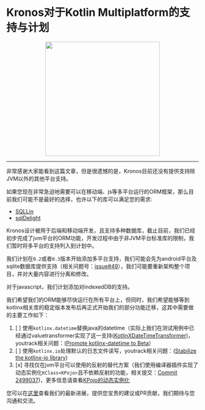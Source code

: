 # Kronos对于Kotlin Multiplatform的支持与计划

<center>
<img src="/assets/images/features/img-1.png" width="300"/>
</center>

--------

非常感谢大家能看到这篇文章，但是很遗憾的是，Kronos目前还没有提供支持除JVM以外的其他平台支持。

如果您现在非常急迫地需要可以在移动端、js等多平台运行的ORM框架，那么目前我们可能不是最好的选择，也许以下的库可以满足您的需求:

- [SQLLin](https://github.com/ctripcorp/SQLlin)
- [sqlDelight](https://github.com/sqldelight/sqldelight)

Kronos设计被用于后端和移动端开发，且支持多种数据库，截止目前，我们已经初步完成了jvm平台的ORM功能，开发过程中由于非JVM平台标准库的限制，我们暂时将多平台的支持列入到计划中。

我们计划在`0.2`或者`0.3`版本开始添加多平台支持，我们可能会先为android平台及sqlite数据库提供支持（相关问题号：[issue#49](https://github.com/Kronos-orm/Kronos-orm/issues/49)），我们可能要重新架构整个项目，并对大量内容进行分离和修改。

对于javascript，我们计划添加对indexedDB的支持。

我们希望我们的ORM能够尽快运行在所有平台上，但同时，我们希望能够等到kotlinx相关库的稳定版本发布后再正式开始我们的部分功能迁移，这其中需要做的主要工作如下：

1. [ ] 使用`kotlinx.datetime`替换java的datetime（实际上我们在测试用例中已经通过valuetransformer实现了这一支持([KotlinXDateTimeTransformer](https://github.com/Kronos-orm/Kronos-orm/blob/main/kronos-testing/src/test/kotlin/com/kotlinorm/utils/KotlinXDateTimeTransformer.kt))，youtrack相关问题：([Promote kotlinx-datetime to Beta](https://youtrack.jetbrains.com/issue/KT-64578)）
2. [ ] 使用`kotlinx.io`处理默认的日志文件读写，youtrack相关问题：([Stabilize the kotlinx-io library](https://youtrack.jetbrains.com/issue/KT-71300))
3. [x] 寻找仅在jvm平台可以使用的反射的替代方案（我们使用编译器插件实现了动态实例化`KClass<KPojo>`且不依赖反射的功能，相关提交：[Commit 2499037](https://github.com/Kronos-orm/Kronos-orm/commit/2499037008d6affe4495142f2a907be4a85f182b))，更多信息请查看[KPojo的动态实例化](/#/documentation/zh-CN/concept/kpojo-dynamic-instantiate)

您可以在[这里](https://github.com/Kronos-orm/Kronos-orm/issues/50)查看我们的最新进展，提供您宝贵的建议或PR贡献，我们期待与您沟通和交流。

